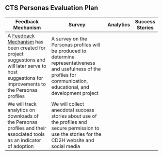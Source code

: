 ## CTS Personas Evaluation Plan

| Feedback Mechanism | Survey | Analytics | Success Stories |
| ----- | ----- | ----- | ----- |
| A [Feedback Mechanism](https://github.com/data2health/CTS-Personas/issues/24) has been created for project suggestions and will later serve to host suggestions for improvements to the Personas profiles | A survey on the Personas profiles will be produced to determine representativeness and usefulness of the profiles for communication, educational, and development project |
| We will track analytics on downloads of the Personas profiles and their associated tools as an indicator of adoption | We will collect anecdotal success stories about use of the profiles and secure permission to use the stories for the CD2H website and social media |

